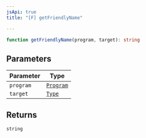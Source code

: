 ```yaml
---
jsApi: true
title: "[F] getFriendlyName"

---
```

```ts
function getFriendlyName(program, target): string
```

## Parameters

| Parameter | Type |
| ------ | ------ |
| `program` | [`Program`](../interfaces/Program.md) |
| `target` | [`Type`](../type-aliases/Type.md) |

## Returns

`string`
